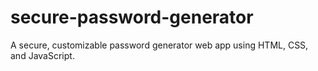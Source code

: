 # secure-password-generator
A secure, customizable password generator web app using HTML, CSS, and JavaScript.
